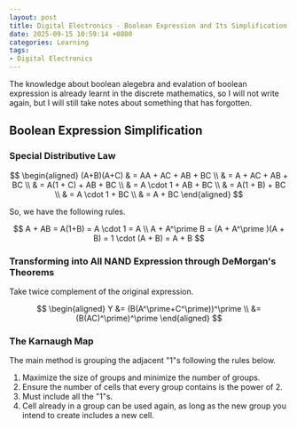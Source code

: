```yaml
---
layout: post
title: Digital Electronics - Boolean Expression and Its Simplification
date: 2025-09-15 10:59:14 +0800
categories: Learning
tags:
- Digital Electronics
---
```

The knowledge about boolean alegebra and evalation of boolean expression is already learnt in the discrete mathematics, so I will not write again, but I will still take notes about something that has forgotten.

## Boolean Expression Simplification

### Special Distributive Law

$$
\begin{aligned}
(A+B)(A+C) & = AA + AC + AB + BC \\
& = A + AC + AB + BC \\
& = A(1 + C) + AB + BC \\
& = A \cdot 1 + AB + BC \\
& = A(1 + B) + BC \\
& = A \cdot 1 + BC \\
& = A + BC
\end{aligned}
$$

So, we have the following rules.

$$
A + AB = A(1+B) = A \cdot 1 = A \\
A + A^\prime B = (A + A^\prime )(A + B) = 1 \cdot (A + B) = A + B
$$

### Transforming into All NAND Expression through DeMorgan's Theorems

Take twice complement of the original expression.

$$
\begin{aligned}
Y &= (B(A^\prime+C^\prime))^\prime \\
&= (B(AC)^\prime)^\prime
\end{aligned}
$$

### The Karnaugh Map

The main method is grouping the adjacent "1"s following the rules below.

1. Maximize the size of groups and minimize the number of groups.
2. Ensure the number of cells that every group contains is the power of 2.
3. Must include all the "1"s.
4. Cell already in a group can be used again, as long as the new group you intend to create includes a new cell.